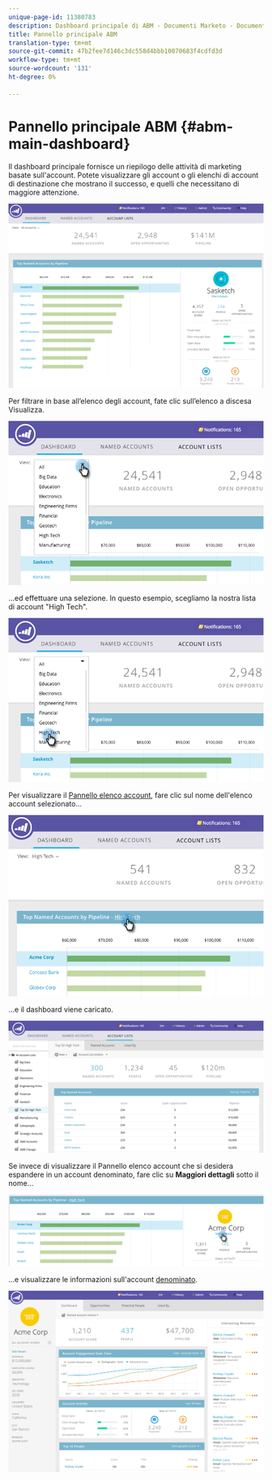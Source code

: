 ```yaml
---
unique-page-id: 11380783
description: Dashboard principale di ABM - Documenti Marketo - Documentazione prodotto
title: Pannello principale ABM
translation-type: tm+mt
source-git-commit: 47b2fee7d146c3dc558d4bbb10070683f4cdfd3d
workflow-type: tm+mt
source-wordcount: '131'
ht-degree: 0%

---
```



# Pannello principale ABM {#abm-main-dashboard}

Il dashboard principale fornisce un riepilogo delle attività di marketing basate sull&#39;account. Potete visualizzare gli account o gli elenchi di account di destinazione che mostrano il successo, e quelli che necessitano di maggiore attenzione.

![](assets/one.png)

Per filtrare in base all’elenco degli account, fate clic sull’elenco a discesa Visualizza.

![](assets/two.png)

...ed effettuare una selezione. In questo esempio, scegliamo la nostra lista di account &quot;High Tech&quot;.

![](assets/three.png)

Per visualizzare il [Pannello elenco account](http://docs.marketo.com/display/DOCS/Account+List+Insights#AccountListInsights-AccountListDashboard), fare clic sul nome dell&#39;elenco account selezionato...

![](assets/four.png)

...e il dashboard viene caricato.

![](assets/five.png)

Se invece di visualizzare il Pannello elenco account che si desidera espandere in un account denominato, fare clic su **Maggiori dettagli** sotto il nome...

![](assets/six.png)

...e visualizzare le informazioni sull&#39;account [denominato](http://docs.marketo.com/display/DOCS/Named+Account+Insights).

![](assets/seven.png)


